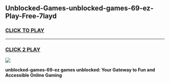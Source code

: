 
## Unblocked-Games-unblocked-games-69-ez-Play-Free-7layd
<h3>
<a href="https://premium76.site?title=unblocked-games-69-ez&ref=15A">CLICK TO PLAY</a></h3>
<hr>

<h3>
<a href="https://premium76.site?title=unblocked-games-69-ez&ref=15A">CLICK 2 PLAY</a>
  
</h3>

<a href="https://premium76.site?title=unblocked-games-69-ez&ref=15A"><img src="https://clearcache.store/games.png"></a>


**unblocked-games-69-ez games unblocked: Your Gateway to Fun and Accessible Online Gaming**
